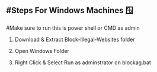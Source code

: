 #Steps For Windows Machines 🪟
-------------------------------------------------
#Make sure to run this is power shell or CMD as admin

1.  Download & Extract Block-Illegal-Websites folder

2. Open Windows Folder

3. Right Click & Select Run as adminstrator on blockag.bat 

